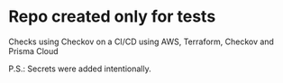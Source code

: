 # Repo created only for tests
Checks using Checkov on a CI/CD using AWS, Terraform, Checkov and Prisma Cloud

P.S.: Secrets were added intentionally.
